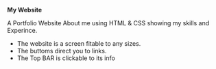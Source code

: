 **My Website**

A Portfolio Website About me using HTML & CSS
showing my skills and Experince.

- The website is a screen fitable to any sizes.
- The buttoms direct you to links.
- The Top BAR is clickable to its info

